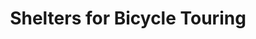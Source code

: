 ---
layout: post
category: learn
title: Shelters for Bicycle Touring
description: "At the end of the day during a long-distance bike touring adventure, you want to experience a nice restful sleep so that the next morning you will be ready to get back on the bike and head out into the world once again. For some people, a nice air-conditioned room in a hotel or motel holds the key to happiness. For others, the lure of the great outdoors beckons them to spend some time outside listening to the frogs' croak and the bugs' chatter. Morning is often accompanied by the sound of birds singing and roosters crowing."
h1_title: Shelters for Bicycle Touring
short_text: "At the end of the day during a long-distance bike touring adventure, you want to experience a nice restful sleep so that the next morning you will be ready to get back on the bike and head out into the world once again. For some people, a nice air-conditioned room in a hotel or motel holds the key to happiness. For others, the lure of the great outdoors beckons them to spend some time outside listening to the frogs' croak and the bugs' chatter. Morning is often accompanied by the sound of birds singing and roosters crowing."
img: "/images/learn/shelter/210406campingtentbd2x1.jpg"
#img_caption: 
isTopLevel: false
isSingleLevel: false
isArticle: true
datePublished: 2019-05-29 11:00:00 +0300
dateModified: 2022-05-13 11:00:00 +0300
#permalink: 
---